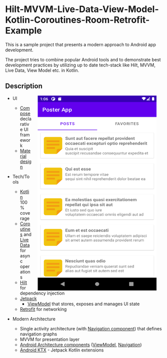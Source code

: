 # Hilt-MVVM-Live-Data-View-Model-Kotlin-Coroutines-Room-Retrofit-Example

This is a sample project that presents a modern approach to Android app development.

The project tries to combine popular Android tools and to demonstrate best development practices by utilizing up to date tech-stack like Hilt, MVVM, Live Data, View Model etc. in Kotlin.

  ## Description

  <img src="poster1.png" width="380" height="620" align="right" hspace="20">

  * UI 
     * [Compose](https://developer.android.com/jetpack/compose) declarative UI framework
     * [Material design](https://material.io/design)

  * Tech/Tools
      * [Kotlin](https://kotlinlang.org/) 100% coverage
      * [Coroutines](https://kotlinlang.org/docs/reference/coroutines-overview.html) and [LiveData](https://developer.android.com/topic/libraries/architecture/livedata) for async operations
      * [Hilt](https://developer.android.com/training/dependency-injection/hilt-android) for dependency injection
      * [Jetpack](https://developer.android.com/jetpack)
          * [ViewModel](https://developer.android.com/topic/libraries/architecture/viewmodel) that stores, exposes and manages UI state
      * [Retrofit](https://square.github.io/retrofit/) for networking
    
  * Modern Architecture
      * Single activity architecture (with [Navigation component](https://developer.android.com/guide/navigation/navigation-getting-started)) that defines navigation graphs
      * MVVM for presentation layer
      * [Android Architecture components](https://developer.android.com/topic/libraries/architecture) ([ViewModel](https://developer.android.com/topic/libraries/architecture/viewmodel), [Navigation](https://developer.android.com/jetpack/androidx/releases/navigation))
      * [Android KTX](https://developer.android.com/kotlin/ktx) - Jetpack Kotlin extensions


